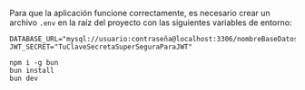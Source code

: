Para que la aplicación funcione correctamente, es necesario crear un archivo `.env` en la raíz del proyecto con las siguientes variables de entorno:

```env
DATABASE_URL="mysql://usuario:contraseña@localhost:3306/nombreBaseDatos"
JWT_SECRET="TuClaveSecretaSuperSeguraParaJWT"

npm i -g bun
bun install
bun dev

